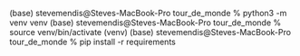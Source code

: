 (base) stevemendis@Steves-MacBook-Pro tour_de_monde % python3 -m venv venv
(base) stevemendis@Steves-MacBook-Pro tour_de_monde % source venv/bin/activate
(venv) (base) stevemendis@Steves-MacBook-Pro tour_de_monde % pip install -r requirements 
